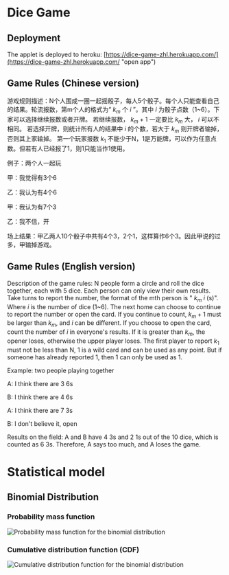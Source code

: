 # Dice Game

## Deployment

The applet is deployed to heroku: [https://dice-game-zhl.herokuapp.com/](https://dice-game-zhl.herokuapp.com/ "open app")

## Game Rules (Chinese version)

游戏规则描述：N个人围成一圈一起摇骰子，每人5个骰子。每个人只能查看自己的结果。轮流报数，第m个人的格式为“ $k_m$ 个 $i$ ”。其中 $i$ 为骰子点数（1~6）。下家可以选择继续报数或者开牌。
若继续报数， $k_m+1$ 一定要比 $k_m$ 大， $i$ 可以不相同。
若选择开牌，则统计所有人的结果中 $i$ 的个数，若大于 $k_m$ 则开牌者输掉，否则其上家输掉。
第一个玩家报数 $k_1$ 不能少于N，1是万能牌，可以作为任意点数。但若有人已经报了1，则1只能当作1使用。

例子：两个人一起玩

甲：我觉得有3个6

乙：我认为有4个6

甲：我认为有7个3

乙：我不信，开

场上结果：甲乙两人10个骰子中共有4个3，2个1，这样算作6个3。因此甲说的过多，甲输掉游戏。

## Game Rules (English version)
Description of the game rules: N people form a circle and roll the dice together, each with 5 dice. Each person can only view their own results. Take turns to report the number, the format of the mth person is " $k_m$ $i$ (s)". Where $i$ is the number of dice (1~6). The next home can choose to continue to report the number or open the card.
If you continue to count, $k_m+1$ must be larger than $k_m$, and $i$ can be different.
If you choose to open the card, count the number of $i$ in everyone's results. If it is greater than $k_m$, the opener loses, otherwise the upper player loses.
The first player to report $k_1$ must not be less than N, 1 is a wild card and can be used as any point. But if someone has already reported 1, then 1 can only be used as 1.

Example: two people playing together

A: I think there are 3 6s

B: I think there are 4 6s

A: I think there are 7 3s

B: I don't believe it, open

Results on the field: A and B have 4 3s and 2 1s out of the 10 dice, which is counted as 6 3s. Therefore, A says too much, and A loses the game.

# Statistical model

## Binomial Distribution

### Probability mass function

![Probability mass function for the binomial distribution](https://upload.wikimedia.org/wikipedia/commons/thumb/7/75/Binomial_distribution_pmf.svg/2560px-Binomial_distribution_pmf.svg.png)

### Cumulative distribution function (CDF)

![Cumulative distribution function for the binomial distribution](https://upload.wikimedia.org/wikipedia/commons/thumb/5/55/Binomial_distribution_cdf.svg/1920px-Binomial_distribution_cdf.svg.png)
